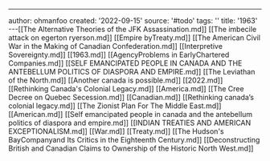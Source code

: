 ---
author: ohmanfoo
created: '2022-09-15'
source: '#todo'
tags: ''
title: '1963'
---[[The Alternative Theories of the JFK Assassination.md]]
[[The imbecile attack on egerton ryerson.md]]
[[Empire byTreaty.md]]
[[The American Civil War in the Making of Canadian Confederation.md]]
[[Interpretive Sovereignty.md]]
[[1963.md]]
[[AgencyProblems in EarlyChartered Companies.md]]
[[SELF EMANCIPATED PEOPLE IN CANADA AND THE ANTEBELLUM POLITICS OF DIASPORA AND EMPIRE.md]]
[[The Leviathan of the North.md]]
[[Another canada is possible.md]]
[[2022.md]]
[[Rethinking Canada's Colonial Legacy.md]]
[[America.md]]
[[The Cree Decree on Quebec Secession.md]]
[[Canadian.md]]
[[Rethinking canada’s colonial legacy.md]]
[[The Zionist Plan For The Middle East.md]]
[[American.md]]
[[Self emancipated people in canada and the antebellum politics of diaspora and empire.md]]
[[INDIAN TREATIES AND AMERICAN EXCEPTIONALISM.md]]
[[War.md]]
[[Treaty.md]]
[[The Hudson's BayCompanyand Its Critics in the Eighteenth Century.md]]
[[Deconstructing British and Canadian Claims to Ownership of the Historic North West.md]]
